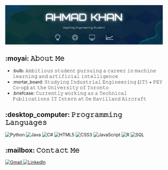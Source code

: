<!DOCTYPE html>
<html>
<head>
  <meta charset="UTF-8">
</head>
<body>
  <img src="https://raw.githubusercontent.com/AK-147/AK-147/991544f736a2575ee9ba82f3b06652c997a1d2ae/GitHub_Banner.gif" alt="Banner"/>

  <div class="section">
    <h2>:moyai: 𝙰𝚋𝚘𝚞𝚝 𝙼𝚎</h2>
    <ul>
      <li>:bulb: 𝙰𝚖𝚋𝚒𝚝𝚒𝚘𝚞𝚜 𝚜𝚝𝚞𝚍𝚎𝚗𝚝 𝚙𝚞𝚛𝚜𝚞𝚒𝚗𝚐 𝚊 𝚌𝚊𝚛𝚎𝚎𝚛 𝚒𝚗 𝚖𝚊𝚌𝚑𝚒𝚗𝚎 𝚕𝚎𝚊𝚛𝚗𝚒𝚗𝚐 𝚊𝚗𝚍 𝚊𝚛𝚝𝚒𝚏𝚒𝚌𝚒𝚊𝚕 𝚒𝚗𝚝𝚎𝚕𝚕𝚒𝚐𝚎𝚗𝚌𝚎</li>
      <li>:mortar_board: 𝚂𝚝𝚞𝚍𝚢𝚒𝚗𝚐 𝙸𝚗𝚍𝚞𝚜𝚝𝚛𝚒𝚊𝚕 𝙴𝚗𝚐𝚒𝚗𝚎𝚎𝚛𝚒𝚗𝚐 (𝟸𝚃𝟻 + 𝙿𝙴𝚈 𝙲𝚘-𝚘𝚙) 𝚊𝚝 𝚝𝚑𝚎 𝚄𝚗𝚒𝚟𝚎𝚛𝚜𝚒𝚝𝚢 𝚘𝚏 𝚃𝚘𝚛𝚘𝚗𝚝𝚘</li>
      <li>:briefcase: 𝙲𝚞𝚛𝚛𝚎𝚗𝚝𝚕𝚢 𝚠𝚘𝚛𝚔𝚒𝚗𝚐 𝚊𝚜 𝚊 𝚃𝚎𝚌𝚑𝚗𝚒𝚌𝚊𝚕 𝙿𝚞𝚋𝚕𝚒𝚌𝚊𝚝𝚒𝚘𝚗𝚜 𝙸𝚃 𝙸𝚗𝚝𝚎𝚛𝚗 𝚊𝚝 𝙳𝚎 𝙷𝚊𝚟𝚒𝚕𝚕𝚊𝚗𝚍 𝙰𝚒𝚛𝚌𝚛𝚊𝚏𝚝</li>
    </ul>
  </div>

  <div class="section">
    <h2>:desktop_computer: 𝙿𝚛𝚘𝚐𝚛𝚊𝚖𝚖𝚒𝚗𝚐 𝙻𝚊𝚗𝚐𝚞𝚊𝚐𝚎𝚜</h2>
    <img src="https://img.shields.io/badge/Python-3776AB?style=for-the-badge&logo=python&logoColor=white" alt="Python"/>
    <img src="https://img.shields.io/badge/Java-ED8B00?style=for-the-badge&logo=java&logoColor=white" alt="Java"/>
    <img src="https://img.shields.io/badge/C%23-239120?style=for-the-badge&logo=c-sharp&logoColor=white" alt="C#"/>
    <img src="https://img.shields.io/badge/HTML5-E34F26?style=for-the-badge&logo=html5&logoColor=white" alt="HTML5"/>
    <img src="https://img.shields.io/badge/CSS3-1572B6?style=for-the-badge&logo=css3&logoColor=white" alt="CSS3"/>
    <img src="https://img.shields.io/badge/JavaScript-C1B942?style=for-the-badge&logo=javascript&logoColor=white" alt="JavaScript"/>
    <img src="https://img.shields.io/badge/-R-grey?logo=r&logoColor=white&style=for-the-badge" alt="R"/>
    <img src="https://img.shields.io/badge/SQL-3CB371?style=for-the-badge" alt="SQL"/>
  </div>

  <div class="section">
    <h2>:mailbox: 𝙲𝚘𝚗𝚝𝚊𝚌𝚝 𝙼𝚎</h2>
    <a href="mailto:ak.767076.147@gmail.com">
      <img src="https://img.shields.io/badge/Gmail-D14836?style=for-the-badge&logo=gmail&logoColor=white" alt="Gmail"/>
    </a>
    <a href="https://www.linkedin.com/in/ahmad-khan-18b60b227/">
      <img src="https://img.shields.io/badge/LinkedIn-blue?style=for-the-badge&logo=linkedin&logoColor=white" alt="LinkedIn"/>
    </a>
  </div>
</body>
</html>
